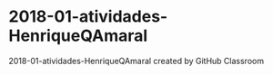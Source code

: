 # 2018-01-atividades-HenriqueQAmaral
2018-01-atividades-HenriqueQAmaral created by GitHub Classroom
